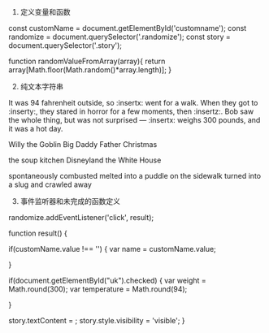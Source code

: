 1. 定义变量和函数

const customName = document.getElementById('customname');
const randomize = document.querySelector('.randomize');
const story = document.querySelector('.story');

function randomValueFromArray(array){
  return array[Math.floor(Math.random()*array.length)];
}

2. 纯文本字符串

It was 94 fahrenheit outside, so :insertx: went for a walk. When they got to :inserty:, they stared in horror for a few moments, then :insertz:. Bob saw the whole thing, but was not surprised — :insertx: weighs 300 pounds, and it was a hot day.

Willy the Goblin
Big Daddy
Father Christmas

the soup kitchen
Disneyland
the White House

spontaneously combusted
melted into a puddle on the sidewalk
turned into a slug and crawled away

3. 事件监听器和未完成的函数定义

randomize.addEventListener('click', result);

function result() {

  if(customName.value !== '') {
    var name = customName.value;

  }

  if(document.getElementById("uk").checked) {
    var weight = Math.round(300);
    var temperature =  Math.round(94);

  }

  story.textContent = ;
  story.style.visibility = 'visible';
}